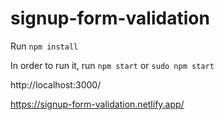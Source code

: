 # signup-form-validation

Run `npm install`

In order to run it, run `npm start` or `sudo npm start`

http://localhost:3000/

https://signup-form-validation.netlify.app/
